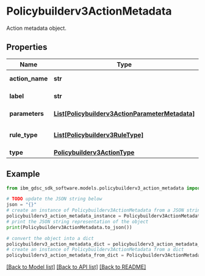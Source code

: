 # Policybuilderv3ActionMetadata

Action metadata object.

## Properties

Name | Type | Description | Notes
------------ | ------------- | ------------- | -------------
**action_name** | **str** | Name of the action. | [optional] 
**label** | **str** | Ui label for the action. | [optional] 
**parameters** | [**List[Policybuilderv3ActionParameterMetadata]**](Policybuilderv3ActionParameterMetadata.md) | Action parameters. | [optional] 
**rule_type** | [**List[Policybuilderv3RuleType]**](Policybuilderv3RuleType.md) | Rule type for the action. | [optional] 
**type** | [**Policybuilderv3ActionType**](Policybuilderv3ActionType.md) |  | [optional] 

## Example

```python
from ibm_gdsc_sdk_software.models.policybuilderv3_action_metadata import Policybuilderv3ActionMetadata

# TODO update the JSON string below
json = "{}"
# create an instance of Policybuilderv3ActionMetadata from a JSON string
policybuilderv3_action_metadata_instance = Policybuilderv3ActionMetadata.from_json(json)
# print the JSON string representation of the object
print(Policybuilderv3ActionMetadata.to_json())

# convert the object into a dict
policybuilderv3_action_metadata_dict = policybuilderv3_action_metadata_instance.to_dict()
# create an instance of Policybuilderv3ActionMetadata from a dict
policybuilderv3_action_metadata_from_dict = Policybuilderv3ActionMetadata.from_dict(policybuilderv3_action_metadata_dict)
```
[[Back to Model list]](../README.md#documentation-for-models) [[Back to API list]](../README.md#documentation-for-api-endpoints) [[Back to README]](../README.md)


